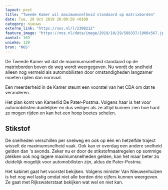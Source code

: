 ```yaml
---
layout: post
title: "Tweede Kamer wil maximumsnelheid standaard op matrixborden"
date: Tue, 29 Oct 2019 20:00:50 +0100
category: nieuws
externe_link: "https://nos.nl/l/2308212"
feature_image: "https://nos.nl/data/image/2019/10/29/588337/1008x567.jpg"
aantal: 169
unieke: 120
bron: "NOS"
---
```


<p>De Tweede Kamer wil dat de maximumsnelheid standaard op de matrixborden boven de weg wordt weergegeven. Nu wordt de snelheid alleen nog vermeld als automobilisten door omstandigheden langzamer moeten rijden dan normaal.</p>
<p>Een meerderheid in de Kamer steunt een voorstel van het CDA om dat te veranderen.</p>
<p>Het plan komt van Kamerlid De Pater-Postma. Volgens haar is het voor automobilisten duidelijker en dus veiliger als ze altijd kunnen zien hoe hard ze mogen rijden en kan het een hoop boetes schelen.</p>
<h2>Stikstof</h2>
<p>De snelheden verschillen per snelweg en ook op één en hetzelfde traject wisselt de maximumsnelheid vaak. Ook kan er overdag een andere snelheid gelden dan 's avonds. Zeker nu er door de stikstofmaatregelen op sommige plekken ook nog lagere maximumsnelheden gelden, kan het maar beter zo duidelijk mogelijk voor automobilisten zijn, aldus de Pater-Postma.</p>
<p>Het kabinet gaat het voorstel bekijken. Volgens minister Van Nieuwenhuizen is het nog wel lastig omdat niet alle borden drie cijfers kunnen weergeven. Ze gaat met Rijkswaterstaat bekijken wat wel en niet kan.</p>
